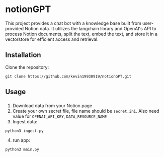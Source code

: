 # notionGPT

This project provides a chat bot with a knowledge base built from user-provided Notion data. It utilizes the langchain library and OpenAI's API to process Notion documents, split the text, embed the text, and store it in a vectorstore for efficient access and retrieval.

## Installation
Clone the repository:
```
git clone https://github.com/kevin19930919/notionGPT.git
```

## Usage

###
1. Download data from your Notion page
2. Create your own secret file, file name should be `secret.ini`. Also need value for `OPENAI_API_KEY`, `DATA_RESOURCE_NAME`
3. Ingest data:
```
python3 ingest.py
```
4. run app:
```
python3 main.py
```

